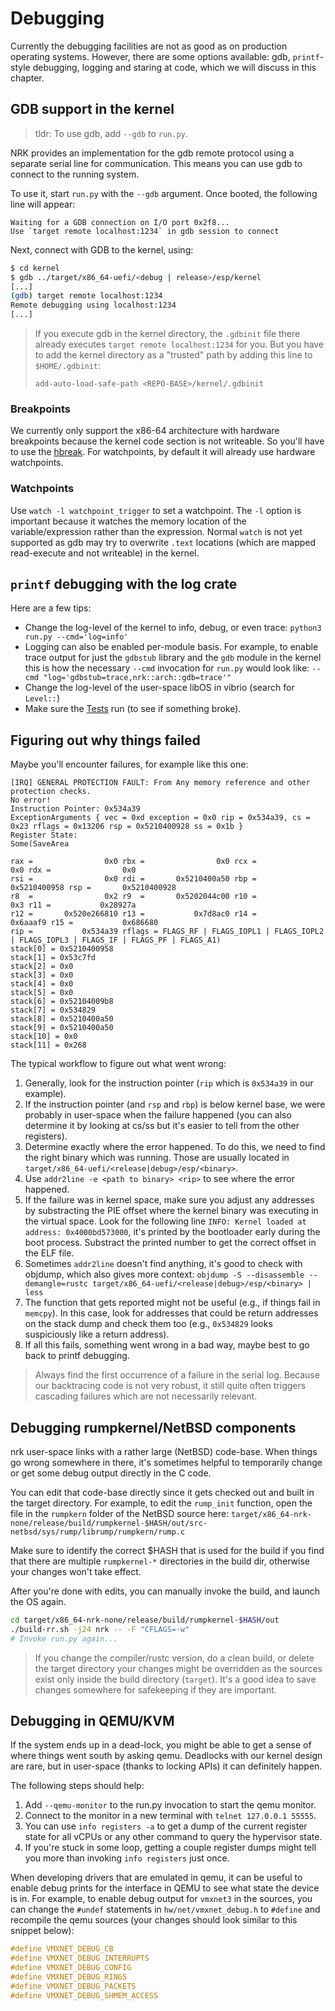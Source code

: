 # Debugging

Currently the debugging facilities are not as good as on production operating
systems. However, there are some options available: gdb, `printf`-style
debugging, logging and staring at code, which we will discuss in this chapter.

## GDB support in the kernel

> tldr: To use gdb, add `--gdb` to `run.py`.

NRK provides an implementation for the gdb remote protocol using a separate
serial line for communication. This means you can use gdb to connect to the
running system.

To use it, start `run.py` with the `--gdb` argument. Once booted, the following
line will appear:

```log
Waiting for a GDB connection on I/O port 0x2f8...
Use `target remote localhost:1234` in gdb session to connect
```

Next, connect with GDB to the kernel, using:

```bash
$ cd kernel
$ gdb ../target/x86_64-uefi/<debug | release>/esp/kernel
[...]
(gdb) target remote localhost:1234
Remote debugging using localhost:1234
[...]
```

> If you execute gdb in the kernel directory, the `.gdbinit` file there already
> executes `target remote localhost:1234` for you. But you have to add the
> kernel directory as a "trusted" path by adding this line to `$HOME/.gdbinit`:
>
> ```log
> add-auto-load-safe-path <REPO-BASE>/kernel/.gdbinit
> ```


### Breakpoints

We currently only support the x86-64 architecture with hardware breakpoints
because the kernel code section is not writeable. So you'll have to use the
[hbreak](https://sourceware.org/gdb/onlinedocs/gdb/Set-Breaks.html). For
watchpoints, by default it will already use hardware watchpoints.

### Watchpoints

Use `watch -l watchpoint_trigger` to set a watchpoint. The `-l` option is
important because it watches the memory location of the variable/expression
rather than the expression. Normal `watch` is not yet supported as gdb may try
to overwrite `.text` locations (which are mapped read-execute and not writeable)
in the kernel.

## `printf` debugging with the log crate

Here are a few tips:

- Change the log-level of the kernel to info, debug, or even trace:
  `python3 run.py --cmd='log=info'`
- Logging can also be enabled per-module basis. For example, to enable trace
  output for just the `gdbstub` library and the `gdb` module in the kernel this
  is how the necessary `--cmd` invocation for `run.py` would look like:
  `--cmd "log='gdbstub=trace,nrk::arch::gdb=trace'"`
- Change the log-level of the user-space libOS in vibrio (search for `Level::`)
- Make sure the [Tests](./Testing.md) run (to see if something broke).

## Figuring out why things failed

Maybe you'll encounter failures, for example like this one:

```log
[IRQ] GENERAL PROTECTION FAULT: From Any memory reference and other protection checks.
No error!
Instruction Pointer: 0x534a39
ExceptionArguments { vec = 0xd exception = 0x0 rip = 0x534a39, cs = 0x23 rflags = 0x13206 rsp = 0x5210400928 ss = 0x1b }
Register State:
Some(SaveArea

rax =                0x0 rbx =                0x0 rcx =                0x0 rdx =                0x0
rsi =                0x0 rdi =       0x5210400a50 rbp =       0x5210400958 rsp =       0x5210400928
r8  =                0x2 r9  =       0x5202044c00 r10 =                0x3 r11 =           0x28927a
r12 =       0x520e266810 r13 =           0x7d8ac0 r14 =           0x6aaaf9 r15 =           0x686680
rip =           0x534a39 rflags = FLAGS_RF | FLAGS_IOPL1 | FLAGS_IOPL2 | FLAGS_IOPL3 | FLAGS_IF | FLAGS_PF | FLAGS_A1)
stack[0] = 0x5210400958
stack[1] = 0x53c7fd
stack[2] = 0x0
stack[3] = 0x0
stack[4] = 0x0
stack[5] = 0x0
stack[6] = 0x52104009b8
stack[7] = 0x534829
stack[8] = 0x5210400a50
stack[9] = 0x5210400a50
stack[10] = 0x0
stack[11] = 0x268
```

The typical workflow to figure out what went wrong:

1. Generally, look for the instruction pointer (`rip` which is `0x534a39` in our
   example).
1. If the instruction pointer (and `rsp` and `rbp`) is below kernel base, we
   were probably in user-space when the failure happened (you can also determine
   it by looking at cs/ss but it's easier to tell from the other registers).
1. Determine exactly where the error happened. To do this, we need to find the
   right binary which was running. Those are usually located in
   `target/x86_64-uefi/<release|debug>/esp/<binary>`.
1. Use `addr2line -e <path to binary> <rip>` to see where the error happened.
1. If the failure was in kernel space, make sure you adjust any addresses by
   substracting the PIE offset where the kernel binary was executing in the
   virtual space. Look for the following line `INFO: Kernel loaded at address:
   0x4000bd573000`, it's printed by the bootloader early during the boot
   process. Substract the printed number to get the correct offset in the ELF
   file.
1. Sometimes `addr2line` doesn't find anything, it's good to check with objdump,
   which also gives more context: `objdump -S --disassemble --demangle=rustc
   target/x86_64-uefi/<release|debug>/esp/<binary> | less`
1. The function that gets reported might not be useful (e.g., if things fail in
   `memcpy`). In this case, look for addresses that could be return addresses on
   the stack dump and check them too (e.g., `0x534829` looks suspiciously like a
   return address).
1. If all this fails, something went wrong in a bad way, maybe best to go back
   to printf debugging.

> Always find the first occurrence of a failure in the serial log. Because our
> backtracing code is not very robust, it still quite often triggers cascading
> failures which are not necessarily relevant.

## Debugging rumpkernel/NetBSD components

nrk user-space links with a rather large (NetBSD) code-base. When things go
wrong somewhere in there, it's sometimes helpful to temporarily change or get
some debug output directly in the C code.

You can edit that code-base directly since it gets checked out and built in the
target directory. For example, to edit the `rump_init` function, open the file
in the `rumpkern` folder of the NetBSD source here:
`target/x86_64-nrk-none/release/build/rumpkernel-$HASH/out/src-netbsd/sys/rump/librump/rumpkern/rump.c`

Make sure to identify the correct $HASH that is used for the build if you find
that there are multiple `rumpkernel-*` directories in the build dir, otherwise
your changes won't take effect.

After you're done with edits, you can manually invoke the build, and launch the
OS again.

```bash
cd target/x86_64-nrk-none/release/build/rumpkernel-$HASH/out
./build-rr.sh -j24 nrk -- -F "CFLAGS=-w"
# Invoke run.py again...
```

> If you change the compiler/rustc version, do a clean build, or delete the
> target directory your changes might be overridden as the sources exist only
> inside the build directory (`target`). It's a good idea to save changes
> somewhere for safekeeping if they are important.

## Debugging in QEMU/KVM

If the system ends up in a dead-lock, you might be able to get a sense of where
things went south by asking qemu. Deadlocks with our kernel design are rare, but
in user-space (thanks to locking APIs) it can definitely happen.

The following steps should help:

1. Add `--qemu-monitor` to the run.py invocation to start the qemu monitor.
1. Connect to the monitor in a new terminal with `telnet 127.0.0.1 55555`.
1. You can use `info registers -a` to get a dump of the current register state
   for all vCPUs or any other command to query the hypervisor state.
1. If you're stuck in some loop, getting a couple register dumps might tell you
   more than invoking `info registers` just once.

When developing drivers that are emulated in qemu, it can be useful to enable
debug prints for the interface in QEMU to see what state the device is in. For
example, to enable debug output for `vmxnet3` in the sources, you can change the
`#undef` statements in `hw/net/vmxnet_debug.h` to `#define` and recompile the
qemu sources (your changes should look similar to this snippet below):

```c
#define VMXNET_DEBUG_CB
#define VMXNET_DEBUG_INTERRUPTS
#define VMXNET_DEBUG_CONFIG
#define VMXNET_DEBUG_RINGS
#define VMXNET_DEBUG_PACKETS
#define VMXNET_DEBUG_SHMEM_ACCESS
```

